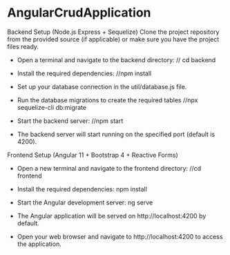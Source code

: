 # AngularCrudApplication

Backend Setup (Node.js Express + Sequelize)
Clone the project repository from the provided source (if applicable) or make sure you have the project files ready.

- Open a terminal and navigate to the backend directory:
// cd backend

- Install the required dependencies:
//npm install

- Set up your database connection in the util/database.js file.

- Run the database migrations to create the required tables
//npx sequelize-cli db:migrate

- Start the backend server:
//npm start

- The backend server will start running on the specified port (default is 4200).



Frontend Setup (Angular 11 + Bootstrap 4 + Reactive Forms)

- Open a new terminal and navigate to the frontend directory:
//cd frontend

- Install the required dependencies:
npm install

- Start the Angular development server:
ng serve

- The Angular application will be served on http://localhost:4200 by default.

- Open your web browser and navigate to http://localhost:4200 to access the application.
